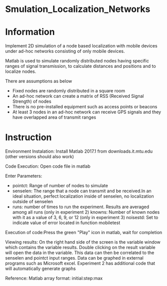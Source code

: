 # Smulation_Localization_Networks

# Information
Implement 2D simulation of a node based localization with mobile devices under ad-hoc networks consisting of only mobile devices. 
  
Matlab is used to simulate randomly distributed nodes having specific ranges of signal transmission, to calculate distances and positions and to localize nodes.   

There are assumptions as below 
- Fixed nodes are randomly distributed in a square room 
- An ad-hoc network can create a matrix of RSS (Received Signal Strength) of nodes 
- There is no pre-installed equipment such as access points or beacons
- At least 3 nodes in an ad-hoc network can receive GPS signals and they have overlapped area of transmit ranges 

# Instruction

Environment Instalation: Install Matlab 2017.1 from downloads.it.mtu.edu (other versions should also work)

Code Execution:	Open code file in matlab

Enter Parameters:
- pointct: Range of number of nodes to simulate
- senselen: The range that a node can transmit and be received.In an ideal situation, perfect localization inside of senselen, no localization outside of senselen
- runs: number of times to run the experiment. Results are averaged among all runs
	(only in experiment 2) knowns: Number of known nodes with it as a value of 3, 6, 9, or 12
	(only in experiment 3) noisestd: Set to indicate value of error located in function mobiletest

Execution of code:Press the green "Play" icon in matlab, wait for completion

Viewing results: On the right hand side of the screen is the variable window which contains the variable results. Double clicking on the result variable will open the data in the variable. This data can then be correlated to the senselen and pointct input ranges. Data can be graphed in external programs such as Microsoft excel. Experiment 2 has additional code that will automatically generate graphs

Reference: Matlab array format:  initial:step:max
